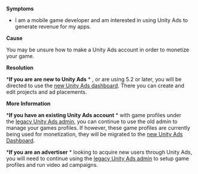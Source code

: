 
        

**Symptoms** 

*   I am a mobile game developer and am interested in using Unity Ads to generate revenue for my apps.

**Cause** 

You may be unsure how to make a Unity Ads account in order to monetize your game.

**Resolution** 

***If you are are new to Unity Ads** * , or are using 5.2 or later, you will be directed to use the [new Unity Ads dashboard](http://dashboard.unityads.unity3d.com/). There you can create and edit projects and ad placements.

**More Information** 

***If you have an existing Unity Ads account** * with game profiles under the [legacy Unity Ads admin](http://unityads.unity3d.com/admin), you can continue to use the old admin to manage your games profiles. If however, these game profiles are currently being used for monetization, they will be migrated to the [new Unity Ads Dashboard](http://dashboard.unityads.unity3d.com/).

***If you are an advertiser** * looking to acquire new users through Unity Ads, you will need to continue using the [legacy Unity Ads admin](http://unityads.unity3d.com/admin) to setup game profiles and run video ad campaigns.

      